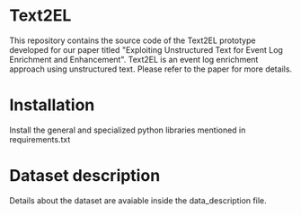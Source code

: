# Text2EL

This repository contains the source code of the Text2EL prototype developed for our paper titled "Exploiting Unstructured Text for Event Log Enrichment and Enhancement". Text2EL is an event log enrichment approach using unstructured text. Please refer to the paper for more details.

# Installation 
Install the general and specialized python libraries mentioned in requirements.txt

# Dataset description
Details about the dataset are avaiable inside the data_description file.
